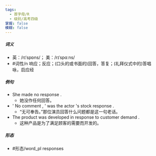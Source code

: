 ```yaml
---
tags:
  - 首字母/R
  - 级别/高考四级
掌握: false
模糊: false
---
```

##### 词义
- 英：/rɪˈspɒns/； 美：/rɪˈspɑːns/
- #词性/n  响应；反应；(口头的或书面的)回答，答复；(礼拜仪式中的)答唱咏，启应经
##### 例句
- She made no response .
	- 她没作任何回答。
- ' No comment , ' was the actor 's stock response .
	- “无可奉告。”那位演员回答什么问题都是这一句老话。
- The product was developed in response to customer demand .
	- 这种产品是为了满足顾客的需要而开发的。
##### 形态
- #形态/word_pl responses
